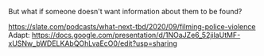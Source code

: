 But what if someone doesn't want information about them to be found?

https://slate.com/podcasts/what-next-tbd/2020/09/filming-police-violence
Adapt: https://docs.google.com/presentation/d/1NOaJZe6_52jilaUtMF-xUSNw_bWDELKAbQOhLvaEcO0/edit?usp=sharing